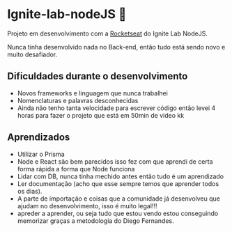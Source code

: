 # Ignite-lab-nodeJS :rocket:
Projeto em desenvolvimento com a [Rocketseat](https://rocketseat.com.br) do Ignite Lab NodeJS.

Nunca tinha desenvolvido nada no Back-end, então tudo está sendo novo e muito desafiador.

## Dificuldades durante o desenvolvimento
- Novos frameworks e linguagem que nunca trabalhei
- Nomenclaturas e palavras desconhecidas
- Ainda não tenho tanta velocidade para escrever código então levei 4 horas para fazer o projeto que está em 50min de video kk

## Aprendizados
- Utilizar o Prisma
- Node e React são bem parecidos isso fez com que aprendi de certa forma rápida a forma que Node funciona
- Lidar com DB, nunca tinha mechido antes então tudo é um aprendizado
- Ler documentação (acho que esse sempre temos que aprender todos os dias).
- A parte de importação e coisas que a comunidade já desenvolveu que ajudam no desenvolvimento, isso é muito legal!!!
- apreder a aprender, ou seja tudo que estou vendo estou conseguindo memorizar graças a metodologia do Diego Fernandes.
